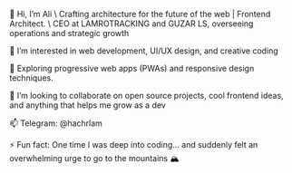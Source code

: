 👋 Hi, I’m Ali \ Crafting architecture for the future of the web | Frontend Architect. \ CEO at LAMROTRACKING and GUZAR LS, overseeing operations and strategic growth

👀 I’m interested in web development, UI/UX design, and creative coding

🌱 Exploring progressive web apps (PWAs) and responsive design techniques.

💯 I’m looking to collaborate on open source projects, cool frontend ideas, and anything that helps me grow as a dev

📫 Telegram: @hachrlam

⚡ Fun fact: One time I was deep into coding... and suddenly felt an overwhelming urge to go to the mountains 🏔️
